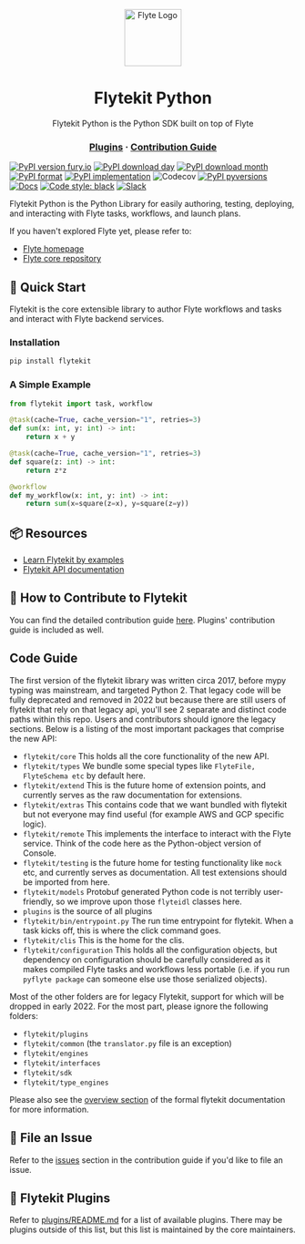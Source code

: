 <html>
    <p align="center">
        <img src="https://github.com/flyteorg/flyte/blob/master/rsts/images/flyte_circle_gradient_1_4x4.png" alt="Flyte Logo" width="100">
    </p>
    <h1 align="center">
        Flytekit Python
    </h1>
    <p align="center">
        Flytekit Python is the Python SDK built on top of Flyte
    </p>
    <h3 align="center">
        <a href="plugins/README.md">Plugins</a>
        <span> · </span>
        <a href="https://docs.flyte.org/projects/flytekit/en/latest/contributing.html">Contribution Guide</a>
    </h3>
</html>

[![PyPI version fury.io](https://badge.fury.io/py/flytekit.svg)](https://pypi.python.org/pypi/flytekit/)
[![PyPI download day](https://img.shields.io/pypi/dd/flytekit.svg)](https://pypi.python.org/pypi/flytekit/)
[![PyPI download month](https://img.shields.io/pypi/dm/flytekit.svg)](https://pypi.python.org/pypi/flytekit/)
[![PyPI format](https://img.shields.io/pypi/format/flytekit.svg)](https://pypi.python.org/pypi/flytekit/)
[![PyPI implementation](https://img.shields.io/pypi/implementation/flytekit.svg)](https://pypi.python.org/pypi/flytekit/)
![Codecov](https://img.shields.io/codecov/c/github/flyteorg/flytekit?style=plastic)
[![PyPI pyversions](https://img.shields.io/pypi/pyversions/flytekit.svg)](https://pypi.python.org/pypi/flytekit/)
[![Docs](https://readthedocs.org/projects/flytekit/badge/?version=latest&style=plastic)](https://flytekit.rtfd.io)
[![Code style: black](https://img.shields.io/badge/code%20style-black-000000.svg)](https://github.com/psf/black)
[![Slack](https://img.shields.io/badge/slack-join_chat-white.svg?logo=slack&style=social)](https://slack.flyte.org)

Flytekit Python is the Python Library for easily authoring, testing, deploying, and interacting with Flyte tasks, workflows, and launch plans.

If you haven't explored Flyte yet, please refer to:
 - [Flyte homepage](https://flyte.org)
 - [Flyte core repository](https://github.com/flyteorg/flyte)

## 🚀 Quick Start

Flytekit is the core extensible library to author Flyte workflows and tasks and interact with Flyte backend services.

### Installation

```bash
pip install flytekit
```

### A Simple Example

```python
from flytekit import task, workflow

@task(cache=True, cache_version="1", retries=3)
def sum(x: int, y: int) -> int:
    return x + y

@task(cache=True, cache_version="1", retries=3)
def square(z: int) -> int:
    return z*z

@workflow
def my_workflow(x: int, y: int) -> int:
    return sum(x=square(z=x), y=square(z=y))
```

## 📦 Resources
- [Learn Flytekit by examples](https://flytecookbook.readthedocs.io/)
- [Flytekit API documentation](https://flytekit.readthedocs.io/)


## 📖 How to Contribute to Flytekit
You can find the detailed contribution guide [here](https://docs.flyte.org/projects/flytekit/en/latest/contributing.html). Plugins' contribution guide is included as well.

## Code Guide
The first version of the flytekit library was written circa 2017, before mypy typing was mainstream, and
targeted Python 2. That legacy code will be fully deprecated and removed in 2022 but because there are still
users of flytekit that rely on that legacy api, you'll see 2 separate and distinct code paths within this repo.
Users and contributors should ignore the legacy sections. Below is a listing of the most important packages that
comprise the new API:

- `flytekit/core`
  This holds all the core functionality of the new API.
- `flytekit/types`
  We bundle some special types like `FlyteFile, FlyteSchema etc` by default here.
- `flytekit/extend`
  This is the future home of extension points, and currently serves as the raw documentation for extensions.
- `flytekit/extras`
  This contains code that we want bundled with flytekit but not everyone may find useful (for example AWS and GCP
  specific logic).
- `flytekit/remote`
  This implements the interface to interact with the Flyte service. Think of the code here as the Python-object version of Console.
- `flytekit/testing`
  is the future home for testing functionality like `mock` etc, and currently serves as documentation.
  All test extensions should be imported from here.
- `flytekit/models`
  Protobuf generated Python code is not terribly user-friendly, so we improve upon those `flyteidl` classes here.
- `plugins`
  is the source of all plugins
- `flytekit/bin/entrypoint.py`
  The run time entrypoint for flytekit. When a task kicks off, this is where the click command goes.
- `flytekit/clis`
  This is the home for the clis.
- `flytekit/configuration`
  This holds all the configuration objects, but dependency on configuration should be carefully considered as it
  makes compiled Flyte tasks and workflows less portable (i.e. if you run `pyflyte package` can someone else use
  those serialized objects).

Most of the other folders are for legacy Flytekit, support for which will be dropped in early 2022. For the most part,
please ignore the following folders:

- `flytekit/plugins`
- `flytekit/common`
  (the `translator.py` file is an exception)
- `flytekit/engines`
- `flytekit/interfaces`
- `flytekit/sdk`
- `flytekit/type_engines`

Please also see the [overview section](https://docs.flyte.org/projects/flytekit/en/latest/design/index.html) of the formal flytekit documentation for more information.

## 🐞 File an Issue
Refer to the [issues](https://docs.flyte.org/en/latest/community/contribute.html#issues) section in the contribution guide if you'd like to file an issue.

## 🔌 Flytekit Plugins
Refer to [plugins/README.md](plugins/README.md) for a list of available plugins.
There may be plugins outside of this list, but this list is maintained by the core maintainers.
